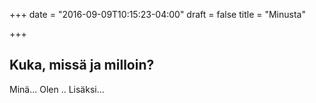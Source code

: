 +++
date = "2016-09-09T10:15:23-04:00"
draft = false
title = "Minusta"

+++

## Kuka, missä ja milloin?

Minä... Olen .. Lisäksi...
